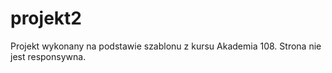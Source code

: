 # projekt2
Projekt wykonany na podstawie szablonu z kursu Akademia 108.
Strona nie jest responsywna.
